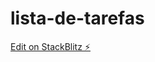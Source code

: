 # lista-de-tarefas

[Edit on StackBlitz ⚡️](https://stackblitz.com/edit/angular-9-material-starter-42vwft)